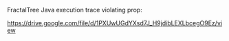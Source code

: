 FractalTree Java execution trace violating prop:

https://drive.google.com/file/d/1PXUwUGdYXsd7J_H9jdibLEXLbcegO9Ez/view
